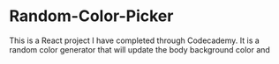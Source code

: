 # Random-Color-Picker
This is a React project I have completed through Codecademy. It is a random color generator that will update the body background color and 
